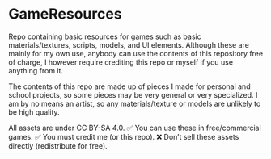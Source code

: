 # GameResources
Repo containing basic resources for games such as basic materials/textures, scripts, models, and UI elements. Although these are mainly for my own use, anybody can use the contents of this repository free of charge, I however require crediting this repo or myself if you use anything from it.

The contents of this repo are made up of pieces I made for personal and school projects, so some pieces may be very general or very specialized. I am by no means an artist, so any materials/texture or models are unlikely to be high quality.

All assets are under CC BY-SA 4.0.
    ✅ You can use these in free/commercial games.
    ✅ You must credit me (or this repo).
    ❌ Don’t sell these assets directly (redistribute for free).
